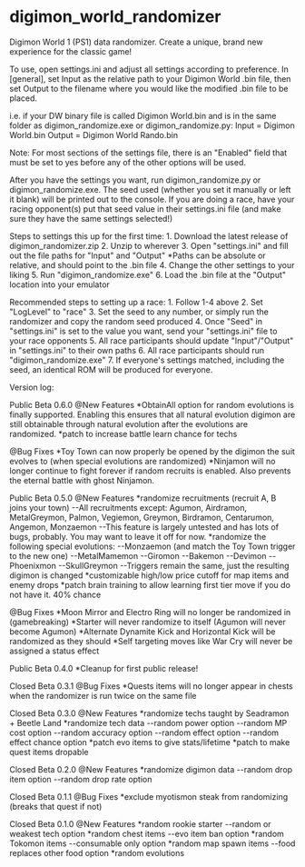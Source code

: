 # digimon_world_randomizer
Digimon World 1 (PS1) data randomizer.  Create a unique, brand new experience for the classic game!

To use, open settings.ini and adjust all settings according to preference.  In [general], set Input as the relative path to your Digimon World .bin file, then set Output to the filename where you would like the modified .bin file to be placed.

i.e. if your DW binary file is called Digimon World.bin and is in the same folder as digimon_randomize.exe or digimon_randomize.py:
Input = Digimon World.bin
Output = Digimon World Rando.bin

Note:
For most sections of the settings file, there is an "Enabled" field that must be set to yes before any of the other options will be used.

After you have the settings you want, run digimon_randomize.py or digimon_randomize.exe.  The seed used (whether you set it manually or left it blank) will be printed out to the console.
If you are doing a race, have your racing opponent(s) put that seed value in their settings.ini file (and make sure they have the same settings selected!)

Steps to settings this up for the first time:
    1. Download the latest release of digimon_randomizer.zip
    2. Unzip to wherever
    3. Open "settings.ini" and fill out the file paths for "Input" and "Output"
        *Paths can be absolute or relative, and should point to the .bin file
    4. Change the other settings to your liking
    5. Run "digimon_randomize.exe"
    6. Load the .bin file at the "Output" location into your emulator

Recommended steps to setting up a race:
    1. Follow 1-4 above
    2. Set "LogLevel" to "race"
    3. Set the seed to any number, or simply run the randomizer and copy the random seed produced
    4. Once "Seed" in "settings.ini" is set to the value you want, send your "settings.ini" file to your race opponents
    5. All race participants should update "Input"/"Output" in "settings.ini" to their own paths
    6. All race participants should run "digimon_randomize.exe"
    7. If everyone's settings matched, including the seed, an identical ROM will be produced for everyone.


Version log:

Public Beta 0.6.0
@New Features
    *ObtainAll option for random evolutions is finally supported.  Enabling this ensures that
     all natural evolution digimon are still obtainable through natural evolution after the
     evolutions are randomized.
    *patch to increase battle learn chance for techs

@Bug Fixes
    *Toy Town can now properly be opened by the digimon the suit evolves to (when special
     evolutions are randomized)
    *Ninjamon will no longer continue to fight forever if random recruits is enabled.  Also
     prevents the eternal battle with ghost Ninjamon.


Public Beta 0.5.0
@New Features
    *randomize recruitments (recruit A, B joins your town)
        --All recruitments except: Agumon, Airdramon, MetalGreymon, Palmon, Vegiemon,
                                   Greymon, Birdramon, Centarumon, Angemon, Monzaemon
        --This feature is largely untested and has lots of bugs, probably.  You may
          want to leave it off for now.
    *randomize the following special evolutions:
        --Monzaemon (and match the Toy Town trigger to the new one)
        --MetalMamemon
        --Giromon
        --Bakemon
        --Devimon
        --Phoenixmon
        --SkullGreymon
        --Triggers remain the same, just the resulting digimon is changed
    *customizable high/low price cutoff for map items and enemy drops
    *patch brain training to allow learning first tier move if you do not have it.  40% chance

@Bug Fixes
    *Moon Mirror and Electro Ring will no longer be randomized in (gamebreaking)
    *Starter will never randomize to itself (Agumon will never become Agumon)
    *Alternate Dynamite Kick and Horizontal Kick will be randomized as they should
    *Self targeting moves like War Cry will never be assigned a status effect


Public Beta 0.4.0
    *Cleanup for first public release!


Closed Beta 0.3.1
@Bug Fixes
    *Quests items will no longer appear in chests when the randomizer is run twice on the same file


Closed Beta 0.3.0
@New Features
    *randomize techs taught by Seadramon + Beetle Land
    *randomize tech data
        --random power option
        --random MP cost option
        --random accuracy option
        --random effect option
        --random effect chance option
    *patch evo items to give stats/lifetime
    *patch to make quest items dropable


Closed Beta 0.2.0
@New Features
    *randomize digimon data
        --random drop item option
        --random drop rate option


Closed Beta 0.1.1
@Bug Fixes
    *exclude myotismon steak from randomizing (breaks that quest if not)


Closed Beta 0.1.0
@New Features
    *random rookie starter
        --random or weakest tech option
    *random chest items
        --evo item ban option
    *random Tokomon items
        --consumable only option
    *random map spawn items
        --food replaces other food option
    *random evolutions
